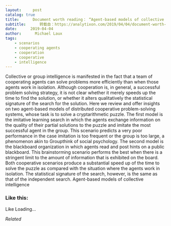 ```yaml
---
layout:     post
catalog: true
title:      Document worth reading： “Agent-based models of collective intelligence”
subtitle:      转载自：https://analytixon.com/2019/04/04/document-worth-reading-agent-based-models-of-collective-intelligence/
date:      2019-04-04
author:      Michael Laux
tags:
    - scenarios
    - cooperating agents
    - cooperation
    - cooperative
    - intelligence
---
```


Collective or group intelligence is manifested in the fact that a team of cooperating agents can solve problems more efficiently than when those agents work in isolation. Although cooperation is, in general, a successful problem solving strategy, it is not clear whether it merely speeds up the time to find the solution, or whether it alters qualitatively the statistical signature of the search for the solution. Here we review and offer insights on two agent-based models of distributed cooperative problem-solving systems, whose task is to solve a cryptarithmetic puzzle. The first model is the imitative learning search in which the agents exchange information on the quality of their partial solutions to the puzzle and imitate the most successful agent in the group. This scenario predicts a very poor performance in the case imitation is too frequent or the group is too large, a phenomenon akin to Groupthink of social psychology. The second model is the blackboard organization in which agents read and post hints on a public blackboard. This brainstorming scenario performs the best when there is a stringent limit to the amount of information that is exhibited on the board. Both cooperative scenarios produce a substantial speed up of the time to solve the puzzle as compared with the situation where the agents work in isolation. The statistical signature of the search, however, is the same as that of the independent search. Agent-based models of collective intelligence





### Like this:

Like Loading...


*Related*

